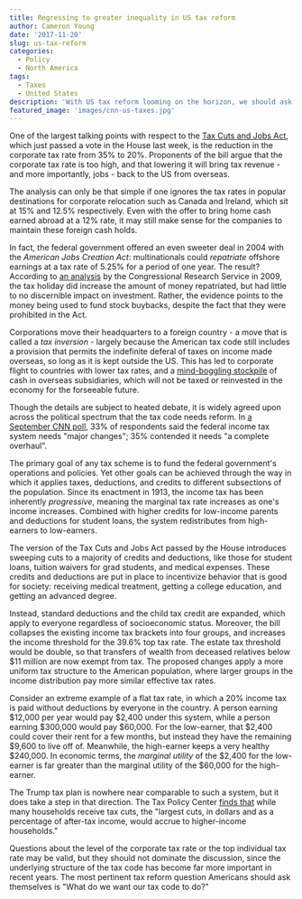 ```yaml
---
title: Regressing to greater inequality in US tax reform
author: Cameron Young
date: '2017-11-20'
slug: us-tax-reform
categories:
  - Policy
  - North America
tags:
  - Taxes
  - United States
description: 'With US tax reform looming on the horizon, we should ask more serious questions than "What will the corporate tax rate be?"'
featured_image: 'images/cnn-us-taxes.jpg'
---
```


One of the largest talking points with respect to the [Tax Cuts and Jobs Act](https://www.congress.gov/115/bills/hr1/BILLS-115hr1rh.pdf), which just passed a vote in the House last week, is the reduction in the corporate tax rate from 35% to 20%. Proponents of the bill argue that the corporate tax rate is too high, and that lowering it will bring tax revenue - and more importantly, jobs - back to the US from overseas.

The analysis can only be that simple if one ignores the tax rates in popular destinations for corporate relocation such as Canada and Ireland, which sit at 15% and 12.5% respectively. Even with the offer to bring home cash earned abroad at a 12% rate, it may still make sense for the companies to maintain these foreign cash holds.

In fact, the federal government offered an even sweeter deal in 2004 with the _American Jobs Creation Act_: multinationals could _repatriate_ offshore earnings at a tax rate of 5.25% for a period of one year. The result? According to [an analysis](https://digital.library.unt.edu/ark:/67531/metadc743593/m1/1/high_res_d/R40178_2009Feb11.pdf) by the Congressional Research Service in 2009, the tax holiday did increase the amount of money repatriated, but had little to no discernible impact on investment. Rather, the evidence points to the money being used to fund stock buybacks, despite the fact that they were prohibited in the Act.

Corporations move their headquarters to a foreign country - a move that is called a _tax inversion_ - largely because the American tax code still includes a provision that permits the indefinite deferal of taxes on income made overseas, so long as it is kept outside the US. This has led to corporate flight to countries with lower tax rates, and a [mind-boggling stockpile](http://money.cnn.com/2017/07/19/investing/apple-google-microsoft-cash/index.html) of cash in overseas subsidiaries, which will not be taxed or reinvested in the economy for the forseeable future.

Though the details are subject to heated debate, it is widely agreed upon across the political spectrum that the tax code needs reform. In [a September CNN poll](http://www.cnn.com/2017/09/27/politics/cnn-poll-immigration-taxes/index.html), 33% of respondents said the federal income tax system needs "major changes"; 35% contended it needs "a complete overhaul".

The primary goal of any tax scheme is to fund the federal government's operations and policies. Yet other goals can be achieved through the way in which it applies taxes, deductions, and credits to different subsections of the population. Since its enactment in 1913, the income tax has been inherently _progressive_, meaning the marginal tax rate increases as one's income increases. Combined with higher credits for low-income parents and deductions for student loans, the system redistributes from high-earners to low-earners.

The version of the Tax Cuts and Jobs Act passed by the House introduces sweeping cuts to a majority of credits and deductions, like those for student loans, tuition waivers for grad students, and medical expenses. These credits and deductions are put in place to incentivize behavior that is good for society: receiving medical treatment, getting a college education, and getting an advanced degree.

Instead, standard deductions and the child tax credit are expanded, which apply to everyone regardless of socioeconomic status. Moreover, the bill collapses the existing income tax brackets into four groups, and increases the income threshold for the 39.6% top tax rate. The estate tax threshold would be double, so that transfers of wealth from deceased relatives below $11 million are now exempt from tax. The proposed changes apply a more uniform tax structure to the American population, where larger groups in the income distribution pay more similar effective tax rates. 

Consider an extreme example of a flat tax rate, in which a 20% income tax is paid without deductions by everyone in the country. A person earning $12,000 per year would pay $2,400 under this system, while a person earning $300,000 would pay $60,000. For the low-earner, that $2,400 could cover their rent for a few months, but instead they have the remaining $9,600 to live off of. Meanwhile, the high-earner keeps a very healthy $240,000. In economic terms, the _marginal utility_ of the $2,400 for the low-earner is far greater than the marginal utility of the $60,000 for the high-earner.

The Trump tax plan is nowhere near comparable to such a system, but it does take a step in that direction. The Tax Policy Center [finds that](http://www.taxpolicycenter.org/publications/distributional-analysis-tax-cuts-and-jobs-act-passed-house-ways-and-means-committee/full) while many households receive tax cuts, the "largest cuts, in dollars and as a percentage of after-tax income, would accrue to higher-income households."

Questions about the level of the corporate tax rate or the top individual tax rate may be valid, but they should not dominate the discussion, since the underlying structure of the tax code has become far more important in recent years. The most pertinent tax reform question Americans should ask themselves is "What do we want our tax code to do?" 
